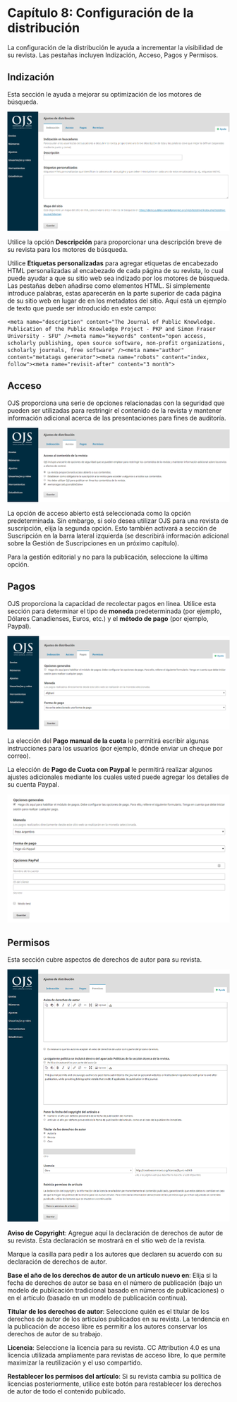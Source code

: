 # Capítulo 8: Configuración de la distribución

La configuración de la distribución le ayuda a incrementar la visibilidad de su revista. Las pestañas incluyen Indización, Acceso, Pagos y Permisos.

## Indización

Esta sección le ayuda a mejorar su optimización de los motores de búsqueda.

![](./assets/learning-ojs3.1-jm-settings-dist-index-ES.png)

Utilice la opción **Descripción** para proporcionar una descripción breve de su revista para los motores de búsqueda.

Utilice **Etiquetas personalizadas** para agregar etiquetas de encabezado HTML personalizadas al encabezado de cada página de su revista, lo cual puede ayudar a que su sitio web sea indizado por los motores de búsqueda. Las pestañas deben añadirse como elementos HTML. Si simplemente introduce palabras, estas aparecerán en la parte superior de cada página de su sitio web en lugar de en los metadatos del sitio. Aquí está un ejemplo de texto que puede ser introducido en este campo:

```
<meta name="description" content="The Journal of Public Knowledge. Publication of the Public Knowledge Project - PKP and Simon Fraser University - SFU" /><meta name="keywords" content="open access, scholarly publishing, open source software, non-profit organizations, scholarly journals, free software" /><meta name="author" content="metatags generator"><meta name="robots" content="index, follow"><meta name="revisit-after" content="3 month">
```

## Acceso

OJS proporciona una serie de opciones relacionadas con la seguridad que pueden ser utilizadas para restringir el contenido de la revista y mantener información adicional acerca de las presentaciones para fines de auditoría.

![](./assets/learning-ojs3.1-jm-settings-dist-access-ES.png)

La opción de acceso abierto está seleccionada como la opción predeterminada. Sin embargo, si solo desea utilizar OJS para una revista de suscripción, elija la segunda opción. Esto también activará a sección de Suscripción en la barra lateral izquierda (se describirá información adicional sobre la Gestión de Suscripciones en un próximo capítulo).

Para la gestión editorial y no para la publicación, seleccione la última opción.

## Pagos

OJS proporciona la capacidad de recolectar pagos en línea. Utilice esta sección para determinar el tipo de **moneda** predeterminada (por ejemplo, Dólares Canadienses, Euros, etc.) y el **método de pago** (por ejemplo, Paypal).

![](./assets/learning-ojs3.1-jm-settings-dist-pay-ES.png)

La elección del **Pago manual de la cuota** le permitirá escribir algunas instrucciones para los usuarios (por ejemplo, dónde enviar un cheque por correo).

La elección de **Pago de Cuota con Paypal** le permitirá realizar algunos ajustes adicionales mediante los cuales usted puede agregar los detalles de su cuenta Paypal.

![](./assets/learning-ojs3.1-jm-settings-dist-pay-paypalsettings-ES.png)

## Permisos

Esta sección cubre aspectos de derechos de autor para su revista.

![](./assets/learning-ojs3.1-jm-settings-dist-permissions-ES.png)

**Aviso de Copyright**: Agregue aquí la declaración de derechos de autor de su revista. Esta declaración se mostrará en el sitio web de la revista.

Marque la casilla para pedir a los autores que declaren su acuerdo con su declaración de derechos de autor.

**Base el año de los derechos de autor de un artículo nuevo en**: Elija si la fecha de derechos de autor se basa en el número de publicación (bajo un modelo de publicación tradicional basado en números de publicaciones) o en el artículo (basado en un modelo de publicación continua).

**Titular de los derechos de autor**: Seleccione quién es el titular de los derechos de autor de los artículos publicados en su revista. La tendencia en la publicación de acceso libre es permitir a los autores conservar los derechos de autor de su trabajo.

**Licencia**: Seleccione la licencia para su revista. CC Attribution 4.0 es una licencia utilizada ampliamente para revistas de acceso libre, lo que permite maximizar la reutilización y el uso compartido.

**Restablecer los permisos del artículo**: Si su revista cambia su política de licencias posteriormente, utilice este botón para restablecer los derechos de autor de todo el contenido publicado.
